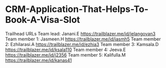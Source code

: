 # CRM-Application-That-Helps-To-Book-A-Visa-Slot
Trailhead URLs
Team lead: Janani.E
https://trailblazer.me/id/jelangovan3
Team member 1: Jasmeen.H
https://trailblazer.me/id/jasmh5
Team member 2: Ezhilarasi.A
https://trailblazer.me/id/ezhia3
Team member 3: Kamsala.D
https://trailblazer.me/id/ksala110
Team member 4: Jeeva.E
https://trailblazer.me/id/j2356
Team member 5: Kalifulla.M
https://trailblazer.me/id/kanas41
